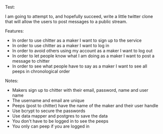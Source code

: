 Test: 

I am going to attempt to, and hopefully succeed, write a little twitter clone that will allow the users to post messages to a public stream.

Features:

- In order to use chitter as a maker I want to sign up to the service
- In order to use chitter as a maker I want to log in
- In order to avoid others using my account as a maker I want to log out
- In order to let people know what I am doing as a maker I want to post a message to chitter
- In order to see what people have to say as a maker I want to see all peeps in chronological order

Notes:

- Makers sign up to chitter with their email, password, name and user name
- The username and email are unique
- Peeps (post to chitter) have the name of the maker and their user handle
- Use bcrypt to secure the passwords
- Use data mapper and postgres to save the data
- You don't have to be logged in to see the peeps
- You only can peep if you are logged in 
